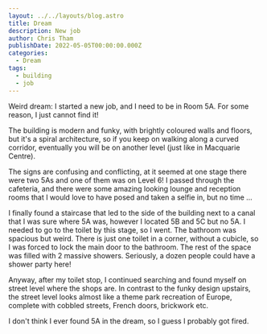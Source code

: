 ```yaml
---
layout: ../../layouts/blog.astro
title: Dream
description: New job
author: Chris Tham
publishDate: 2022-05-05T00:00:00.000Z
categories:
  - Dream
tags:
  - building
  - job
---
```


Weird dream: I started a new job, and I need to be in Room 5A. For some reason, I just cannot find it!

The building is modern and funky, with brightly coloured walls and floors, but it's a spiral architecture, so if you keep on walking along a curved corridor, eventually you will be on another level (just like in Macquarie Centre).

The signs are confusing and conflicting, at it seemed at one stage there were two 5As and one of them was on Level 6! I passed through the cafeteria, and there were some amazing looking lounge and reception rooms that I would love to have posed and taken a selfie in, but no time ...

I finally found a staircase that led to the side of the building next to a canal that I was sure where 5A was, however I located 5B and 5C but no 5A. I needed to go to the toilet by this stage, so I went. The bathroom was spacious but weird. There is just one toilet in a corner, without a cubicle, so I was forced to lock the main door to the bathroom. The rest of the space was filled with 2 massive showers. Seriously, a dozen people could have a shower party here!

Anyway, after my toilet stop, I continued searching and found myself on street level where the shops are. In contrast to the funky design upstairs, the street level looks almost like a theme park recreation of Europe, complete with cobbled streets, French doors, brickwork etc.

I don't think I ever found 5A in the dream, so I guess I probably got fired.

